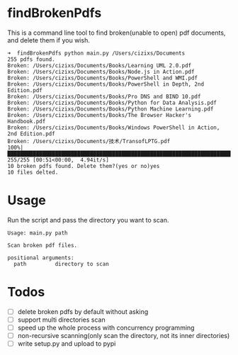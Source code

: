 # findBrokenPdfs

This is a command line tool to find broken(unable to open) pdf documents, 
and delete them if you wish.


    ➜  findBrokenPdfs python main.py /Users/cizixs/Documents
    255 pdfs found.
    Broken: /Users/cizixs/Documents/Books/Learning UML 2.0.pdf
    Broken: /Users/cizixs/Documents/Books/Node.js in Action.pdf
    Broken: /Users/cizixs/Documents/Books/PowerShell and WMI.pdf
    Broken: /Users/cizixs/Documents/Books/PowerShell in Depth, 2nd Edition.pdf
    Broken: /Users/cizixs/Documents/Books/Pro DNS and BIND 10.pdf
    Broken: /Users/cizixs/Documents/Books/Python for Data Analysis.pdf
    Broken: /Users/cizixs/Documents/Books/Python Machine Learning.pdf
    Broken: /Users/cizixs/Documents/Books/The Browser Hacker's Handbook.pdf
    Broken: /Users/cizixs/Documents/Books/Windows PowerShell in Action, 2nd Edition.pdf
    Broken: /Users/cizixs/Documents/技术/TransofLPTG.pdf
    100%|███████████████████████████████████████████████████████████████████████████████████████████████████████████████████| 255/255 [00:51<00:00,  4.94it/s]
    10 broken pdfs found. Delete them?(yes or no)yes
    10 files delted.


# Usage
Run the script and pass the directory you want to scan.

    Usage: main.py path
    
    Scan broken pdf files.
    
    positional arguments:
      path         directory to scan


# Todos

- [ ] delete broken pdfs by default without asking
- [ ] support multi directories scan
- [ ] speed up the whole process with concurrency programming
- [ ] non-recursive scanning(only scan the directory, not its inner directories)
- [ ] write setup.py and upload to pypi
